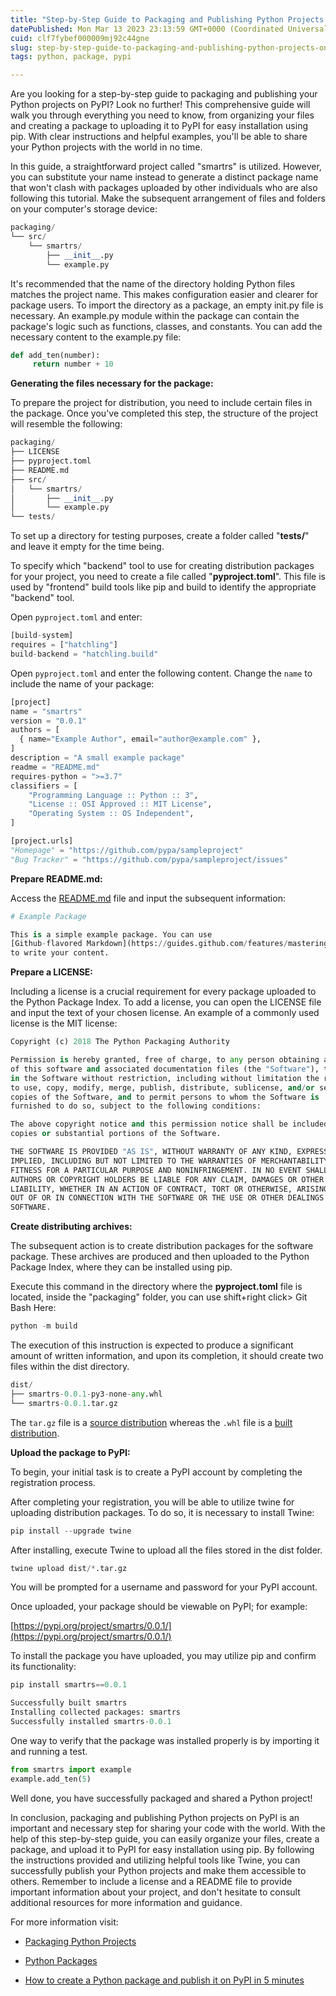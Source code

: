 ```yaml
---
title: "Step-by-Step Guide to Packaging and Publishing Python Projects on PyPI"
datePublished: Mon Mar 13 2023 23:13:59 GMT+0000 (Coordinated Universal Time)
cuid: clf7fybef000009mj92c44gne
slug: step-by-step-guide-to-packaging-and-publishing-python-projects-on-pypi
tags: python, package, pypi

---
```


Are you looking for a step-by-step guide to packaging and publishing your Python projects on PyPI? Look no further! This comprehensive guide will walk you through everything you need to know, from organizing your files and creating a package to uploading it to PyPI for easy installation using pip. With clear instructions and helpful examples, you'll be able to share your Python projects with the world in no time.

In this guide, a straightforward project called "smartrs" is utilized. However, you can substitute your name instead to generate a distinct package name that won't clash with packages uploaded by other individuals who are also following this tutorial. Make the subsequent arrangement of files and folders on your computer's storage device:

```python
packaging/
└── src/
    └── smartrs/
        ├── __init__.py
        └── example.py
```

It's recommended that the name of the directory holding Python files matches the project name. This makes configuration easier and clearer for package users. To import the directory as a package, an empty init.py file is necessary. An example.py module within the package can contain the package's logic such as functions, classes, and constants. You can add the necessary content to the example.py file:

```python
def add_ten(number):
     return number + 10
```

**Generating the files necessary for the package:**

To prepare the project for distribution, you need to include certain files in the package. Once you've completed this step, the structure of the project will resemble the following:

```python
packaging/
├── LICENSE
├── pyproject.toml
├── README.md
├── src/
│   └── smartrs/
│       ├── __init__.py
│       └── example.py
└── tests/
```

To set up a directory for testing purposes, create a folder called "**tests/**" and leave it empty for the time being.

To specify which "backend" tool to use for creating distribution packages for your project, you need to create a file called "**pyproject.toml**". This file is used by "frontend" build tools like pip and build to identify the appropriate "backend" tool.

Open `pyproject.toml` and enter:

```python
[build-system]
requires = ["hatchling"]
build-backend = "hatchling.build"
```

Open `pyproject.toml` and enter the following content. Change the `name` to include the name of your package:

```python
[project]
name = "smartrs"
version = "0.0.1"
authors = [
  { name="Example Author", email="author@example.com" },
]
description = "A small example package"
readme = "README.md"
requires-python = ">=3.7"
classifiers = [
    "Programming Language :: Python :: 3",
    "License :: OSI Approved :: MIT License",
    "Operating System :: OS Independent",
]

[project.urls]
"Homepage" = "https://github.com/pypa/sampleproject"
"Bug Tracker" = "https://github.com/pypa/sampleproject/issues"
```

**Prepare README.md:**

Access the [README.md](http://README.md) file and input the subsequent information:

```python
# Example Package

This is a simple example package. You can use
[Github-flavored Markdown](https://guides.github.com/features/mastering-markdown/)
to write your content.
```

**Prepare a LICENSE:**

Including a license is a crucial requirement for every package uploaded to the Python Package Index. To add a license, you can open the LICENSE file and input the text of your chosen license. An example of a commonly used license is the MIT license:

```python
Copyright (c) 2018 The Python Packaging Authority

Permission is hereby granted, free of charge, to any person obtaining a copy
of this software and associated documentation files (the "Software"), to deal
in the Software without restriction, including without limitation the rights
to use, copy, modify, merge, publish, distribute, sublicense, and/or sell
copies of the Software, and to permit persons to whom the Software is
furnished to do so, subject to the following conditions:

The above copyright notice and this permission notice shall be included in all
copies or substantial portions of the Software.

THE SOFTWARE IS PROVIDED "AS IS", WITHOUT WARRANTY OF ANY KIND, EXPRESS OR
IMPLIED, INCLUDING BUT NOT LIMITED TO THE WARRANTIES OF MERCHANTABILITY,
FITNESS FOR A PARTICULAR PURPOSE AND NONINFRINGEMENT. IN NO EVENT SHALL THE
AUTHORS OR COPYRIGHT HOLDERS BE LIABLE FOR ANY CLAIM, DAMAGES OR OTHER
LIABILITY, WHETHER IN AN ACTION OF CONTRACT, TORT OR OTHERWISE, ARISING FROM,
OUT OF OR IN CONNECTION WITH THE SOFTWARE OR THE USE OR OTHER DEALINGS IN THE
SOFTWARE.
```

**Create distributing archives:**

The subsequent action is to create distribution packages for the software package. These archives are produced and then uploaded to the Python Package Index, where they can be installed using pip.

Execute this command in the directory where the **pyproject.toml** file is located, inside the "packaging" folder, you can use shift+right click&gt; Git Bash Here:

```python
python -m build
```

The execution of this instruction is expected to produce a significant amount of written information, and upon its completion, it should create two files within the dist directory.

```python
dist/
├── smartrs-0.0.1-py3-none-any.whl
└── smartrs-0.0.1.tar.gz
```

The `tar.gz` file is a [source distribution](https://packaging.python.org/en/latest/glossary/#term-Source-Distribution-or-sdist) whereas the `.whl` file is a [built distribution](https://packaging.python.org/en/latest/glossary/#term-Built-Distribution).

**Upload the package to PyPI:**

To begin, your initial task is to create a PyPI account by completing the registration process.

After completing your registration, you will be able to utilize twine for uploading distribution packages. To do so, it is necessary to install Twine:

```python
pip install --upgrade twine
```

After installing, execute Twine to upload all the files stored in the dist folder.

```python
twine upload dist/*.tar.gz
```

You will be prompted for a username and password for your PyPI account.

Once uploaded, your package should be viewable on PyPI; for example:

[https://pypi.org/project/smartrs/0.0.1/](https://pypi.org/project/smartrs/0.0.1/)

To install the package you have uploaded, you may utilize pip and confirm its functionality:

```python
pip install smartrs==0.0.1
```

```python
Successfully built smartrs 
Installing collected packages: smartrs 
Successfully installed smartrs-0.0.1
```

One way to verify that the package was installed properly is by importing it and running a test.

```python
from smartrs import example
example.add_ten(5)
```

Well done, you have successfully packaged and shared a Python project!

In conclusion, packaging and publishing Python projects on PyPI is an important and necessary step for sharing your code with the world. With the help of this step-by-step guide, you can easily organize your files, create a package, and upload it to PyPI for easy installation using pip. By following the instructions provided and utilizing helpful tools like Twine, you can successfully publish your Python projects and make them accessible to others. Remember to include a license and a README file to provide important information about your project, and don't hesitate to consult additional resources for more information and guidance.

For more information visit:

* [Packaging Python Projects](https://packaging.python.org/en/latest/tutorials/packaging-projects/)
    
* [Python Packages](https://www.tutorialsteacher.com/python/python-package)
    
* [How to create a Python package and publish it on PyPI in 5 minutes](https://www.youtube.com/watch?v=EIwLZiTuYoA)